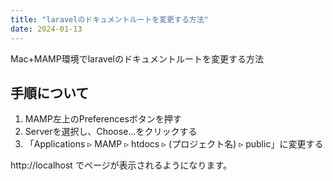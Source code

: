 ```yaml
---
title: "laravelのドキュメントルートを変更する方法"
date: 2024-01-13
---
```


Mac+MAMP環境でlaravelのドキュメントルートを変更する方法    
    
## 手順について
1. MAMP左上のPreferencesボタンを押す    
2. Serverを選択し、Choose...をクリックする    
3. 「Applications ▹ MAMP ▹ htdocs ▹ (プロジェクト名) ▹ public」に変更する

http://localhost
でページが表示されるようになります。
